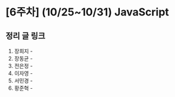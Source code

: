 # [6주차] (10/25~10/31) JavaScript

## 정리 글 링크

1. 장희지 - 
2. 장동균 - 
3. 전은정 - 
4. 이자영 - 
5. 서민경 - 
6. 황준혁 - 

